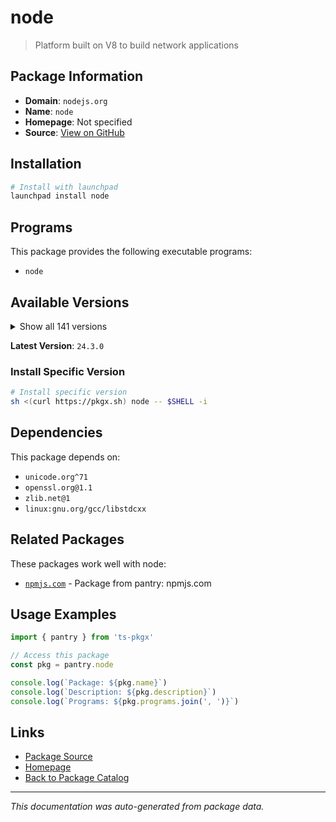 # node

> Platform built on V8 to build network applications

## Package Information

- **Domain**: `nodejs.org`
- **Name**: `node`
- **Homepage**: Not specified
- **Source**: [View on GitHub](https://github.com/pkgxdev/pantry/tree/main/projects/nodejs.org/package.yml)

## Installation

```bash
# Install with launchpad
launchpad install node
```

## Programs

This package provides the following executable programs:

- `node`

## Available Versions

<details>
<summary>Show all 141 versions</summary>

- `24.3.0`, `24.2.0`, `24.1.0`, `24.0.2`, `24.0.1`
- `24.0.0`, `23.11.1`, `23.11.0`, `23.10.0`, `23.9.0`
- `23.8.0`, `23.7.0`, `23.6.1`, `23.6.0`, `23.5.0`
- `23.4.0`, `23.3.0`, `23.2.0`, `23.1.0`, `23.0.0`
- `22.17.0`, `22.16.0`, `22.15.1`, `22.15.0`, `22.14.0`
- `22.13.1`, `22.13.0`, `22.12.0`, `22.11.0`, `22.10.0`
- `22.9.0`, `22.8.0`, `22.7.0`, `22.6.0`, `22.5.1`
- `22.5.0`, `22.4.1`, `22.4.0`, `22.3.0`, `22.2.0`
- `22.1.0`, `22.0.0`, `21.7.3`, `21.7.2`, `21.7.1`
- `21.7.0`, `21.6.2`, `21.6.1`, `21.6.0`, `21.5.0`
- `21.4.0`, `21.3.0`, `21.2.0`, `21.1.0`, `21.0.0`
- `20.19.3`, `20.19.2`, `20.19.1`, `20.19.0`, `20.18.3`
- `20.18.2`, `20.18.1`, `20.18.0`, `20.17.0`, `20.16.0`
- `20.15.1`, `20.15.0`, `20.14.0`, `20.13.1`, `20.13.0`
- `20.12.2`, `20.12.1`, `20.11.1`, `20.11.0`, `20.10.0`
- `20.9.0`, `20.8.1`, `20.8.0`, `20.7.0`, `20.6.1`
- `20.6.0`, `20.5.1`, `20.5.0`, `20.4.0`, `20.3.1`
- `20.3.0`, `20.2.0`, `20.1.0`, `20.0.0`, `19.9.0`
- `19.8.1`, `19.8.0`, `19.7.0`, `19.6.1`, `19.6.0`
- `19.5.0`, `19.4.0`, `19.3.0`, `19.2.0`, `19.1.0`
- `19.0.1`, `19.0.0`, `18.20.8`, `18.20.7`, `18.20.6`
- `18.20.5`, `18.20.4`, `18.20.3`, `18.20.2`, `18.20.1`
- `18.20.0`, `18.19.1`, `18.19.0`, `18.18.2`, `18.18.1`
- `18.18.0`, `18.17.1`, `18.17.0`, `18.16.1`, `18.16.0`
- `18.15.0`, `18.14.2`, `18.14.0`, `18.13.0`, `18.12.1`
- `18.9.1`, `16.20.2`, `16.20.1`, `16.20.0`, `16.19.1`
- `16.19.0`, `16.18.1`, `16.18.0`, `16.13.0`, `16.11.1`
- `14.21.3`, `14.21.2`, `14.21.1`, `14.21.0`, `14.20.1`
- `12.22.12`

</details>

**Latest Version**: `24.3.0`

### Install Specific Version

```bash
# Install specific version
sh <(curl https://pkgx.sh) node -- $SHELL -i
```

## Dependencies

This package depends on:

- `unicode.org^71`
- `openssl.org@1.1`
- `zlib.net@1`
- `linux:gnu.org/gcc/libstdcxx`

## Related Packages

These packages work well with node:

- [`npmjs.com`](../npmjs.com/index.md) - Package from pantry: npmjs.com

## Usage Examples

```typescript
import { pantry } from 'ts-pkgx'

// Access this package
const pkg = pantry.node

console.log(`Package: ${pkg.name}`)
console.log(`Description: ${pkg.description}`)
console.log(`Programs: ${pkg.programs.join(', ')}`)
```

## Links

- [Package Source](https://github.com/pkgxdev/pantry/tree/main/projects/nodejs.org/package.yml)
- [Homepage](#)
- [Back to Package Catalog](../../package-catalog.md)

---

*This documentation was auto-generated from package data.*
